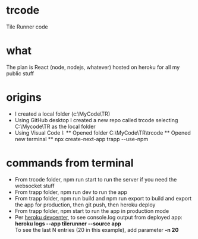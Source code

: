 # trcode
 Tile Runner code
# what
 The plan is React (node, nodejs, whatever) hosted on heroku for all my public stuff
# origins
* I created a local folder (c:\MyCode\TR)
* Using GitHub desktop I created a new repo called trcode selecting C:\Mycode\TR as the local folder
* Using Visual Code I:
** Opened folder C:\MyCode\TR\trcode
** Opened new terminal
** npx create-next-app trapp --use-npm
# commands from terminal
* From trcode folder, npm run start to run the server if you need the websocket stuff
* From trapp folder, npm run dev to run the app
* From trapp folder, npm run build and npm run export to build and export the app for production, then git push, then heroku deploy
* From trapp folder, npm start to run the app in production mode
* Per [heroku devcenter](https://devcenter.heroku.com/articles/logging), to see console.log output from deployed app:
<br>**heroku logs --app tilerunner --source app**
<br>To see the last N entries (20 in this example), add parameter **-n 20**
